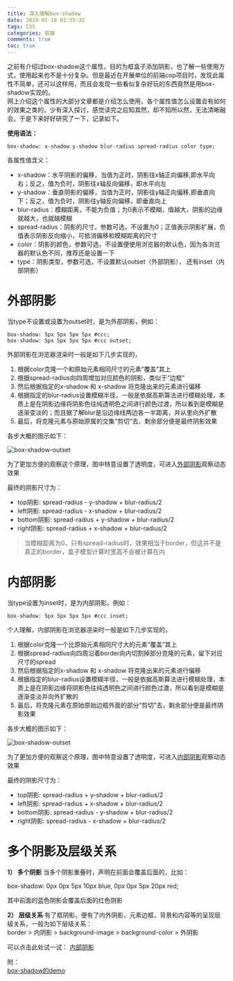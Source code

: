 ```yaml
---
title: 深入理解box-shadow
date: 2019-01-18 01:55:32
tags: CSS
categories: 前端
comments: true
toc: true
---
```


之前有介绍过box-shadow这个属性，目的为框盒子添加阴影，也了解一些使用方式，使用起来也不是十分复杂。但是最近在开展单位的前端cop项目时，发现此属性不简单，还可以这样用，而且会发现一些看似复杂好玩的东西竟然是用box-shadow实现的。  
网上介绍这个属性的大部分文章都是介绍怎么使用，各个属性值怎么设置会有如何的效果之类的，少有深入探讨，感觉读完之后知其然，却不知所以然，无法清晰融会。于是下来好好研究了一下，记录如下。
<!--more-->

**使用语法：**  

    box-shadow: x-shadow y-shadow blur-radius spread-radius color type;

各属性值含义：

- x-shadow：水平阴影的偏移，当值为正时，阴影往x轴正向偏移,即水平向右；反之，值为负时，阴影往x轴反向偏移，即水平向左
- y-shadow：垂直阴影的偏移，当值为正时，阴影往y轴正向偏移,即垂直向下；反之，值为负时，阴影往y轴反向偏移，即垂直向上
- blur-radius：模糊距离，不能为负值；为0表示不模糊，值越大，阴影的边缘就越大，也就越模糊
- spread-radius：阴影的尺寸，参数可选，不设置为0；正值表示阴影扩展，负值表示阴影反向缩小，可抵消偏移和模糊距离的尺寸
- color：阴影的颜色，参数可选，不设置便使用浏览器的默认色，因为各浏览器的默认色不同，推荐还是设置一下
- type：阴影类型，参数可选，不设置默认outset（外部阴影）， 还有inset（内部阴影）

# 外部阴影
当type不设置或设置为outset时，是为外部阴影，例如：

    box-shadow: 5px 5px 5px 5px #ccc;
    box-shadow: 5px 5px 5px 5px #ccc outset;

外部阴影在浏览器渲染时一般是如下几步实现的，

 1. 根据color克隆一个和原始元素相同尺寸的元素“覆盖”其上
 2. 根据spread-radius向四周增加对应颜色的阴影，类似于“边框”
 3. 然后根据指定的x-shadow 和 x-shadow 将克隆出来的元素进行偏移
 4. 根据指定的blur-radius设置模糊半径，一般是依据高斯算法进行模糊处理，本质上是在阴影边缘将阴影色往纯透明色之间进行颜色过渡，所以看到是模糊是逐渐变淡的；而且据了解blur是沿边缘线两边各一半距离，并从里向外扩散
 5. 最后，将克隆元素与原始原属的交集“剪切”去，剩余部分便是最终阴影效果

各步大概的图示如下：

![box-shadow-outset](/images/box-shadow-outset.png)

为了更加方便的观察这个原理，图中特意设置了透明度，可进入[外部阴影](http://blueskyawen.com/angular-work-cook/main/other/boxShadow/lizi)观察动态效果

最终的阴影尺寸为：

- top阴影: spread-radius - y-shadow + blur-radius/2
- left阴影: spread-radius - x-shadow + blur-radius/2
- bottom阴影: spread-radius + y-shadow + blur-radius/2
- right阴影: spread-radius + x-shadow + blur-radius/2

> 当模糊距离为0，只有spread-radius时，效果相当于border，但这并不是真正的border，盒子模型计算时宽高不会被计算在内

# 内部阴影
当type设置为inset时，是为内部阴影，例如：

    box-shadow: 5px 5px 5px 5px #ccc inset;

个人理解，内部阴影在浏览器渲染时一般是如下几步实现的，

 1. 根据color克隆一个比原始元素相同尺寸大的元素“覆盖”其上
 2. 根据spread-radius向四周沿着border向内切割掉部分克隆的元素，留下对应尺寸的spread
 3. 然后根据指定的x-shadow 和 x-shadow 将克隆出来的元素进行偏移
 4. 根据指定的blur-radius设置模糊半径，一般是依据高斯算法进行模糊处理，本质上是在阴影边缘将阴影色往纯透明色之间进行颜色过渡，所以看到是模糊是逐渐变淡并向外扩散的
 5. 最后，将克隆元素在原始原始边框外面的部分“剪切”去，剩余部分便是最终阴影效果

各步大概的图示如下：

![box-shadow-outset](/images/box-shadow-inset.png)

为了更加方便的观察这个原理，图中特意设置了透明度，可进入[内部阴影](http://blueskyawen.com/angular-work-cook/main/other/boxShadow/demo)观察动态效果

最终的阴影尺寸为：
 
- top阴影: spread-radius + y-shadow + blur-radius/2
- left阴影: spread-radius + x-shadow + blur-radius/2
- bottom阴影: spread-radius - y-shadow + blur-radius/2
- right阴影: spread-radius - x-shadow + blur-radius/2

# 多个阴影及层级关系
**1） 多个阴影**
当多个阴影重叠时，声明在前面会覆盖后面的，比如：

box-shadow: 0px 0px 5px 10px blue, 0px 0px 5px 20px red;

其中前面的蓝色阴影会覆盖后面的红色阴影

**2） 层级关系**
有了框阴影，便有了内外阴影，元素边框，背景和内容等的呈现层级关系，一般为如下层级关系：  
border > 内阴影 > background-image > background-color > 外阴影  

可以点击此处试一试： [内部阴影](http://blueskyawen.com/angular-work-cook/main/other/boxShadow/demo) 

附：  
[box-shadow的demo](http://blueskyawen.com/angular-work-cook/main/other/boxShadow/demos) 





